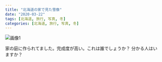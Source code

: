 ```yaml
---
title: "北海道の家で見た雪像"
date: "2020-03-22"
tags: [北海道, 旅行, 写真, 冬]
categories: [北海道, 旅行, 写真, 冬]
---
```


![画像1](https://assets.st-note.com/production/uploads/images/21401101/picture_pc_2bfcc8f8899a359f97f0ed60512d13c0.jpg)

家の庭に作られてました。完成度が高い。これは誰でしょうか？ 分かる人はいますか？
